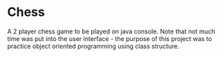 # Chess

A 2 player chess game to be played on java console. Note that not much time was put into the user interface - the purpose of this project was to practice object oriented programming using class structure.
